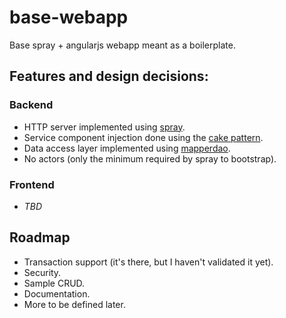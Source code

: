 base-webapp
===========

Base spray + angularjs webapp meant as a boilerplate.

## Features and design decisions:

### Backend

+ HTTP server implemented using [spray](http://spray.io).
+ Service component injection done using the [cake pattern](http://jonasboner.com/2008/10/06/real-world-scala-dependency-injection-di).
+ Data access layer implemented using [mapperdao](https://code.google.com/p/mapperdao).
+ No actors (only the minimum required by spray to bootstrap).

### Frontend

+ _TBD_

## Roadmap

+ Transaction support (it's there, but I haven't validated it yet).
+ Security.
+ Sample CRUD.
+ Documentation.
+ More to be defined later.
